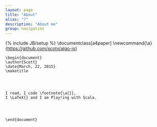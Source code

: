 ```yaml
---
layout: page
title: "About"
alias: "?"
description: "About me"
group: navigation
---
```

{% include JB/setup %}
    \documentclass[a4paper]
    \newcommand{\a}{https://github.com/scotv/algo-js}

    \begin{document}
    \author{Scott}
    \date{March, 22, 2015}
    \maketitle




    I read, I code \footnote{\a{}}, 
    I \LaTeX{} and I am Play!ing with Scala.




    \end{document}

<div class="lang zh-cn">
</div>


